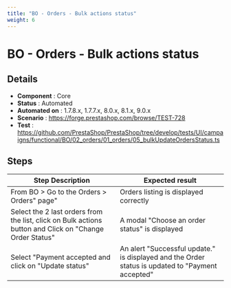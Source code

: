 ```yaml
---
title: "BO - Orders - Bulk actions status"
weight: 6
---
```


# BO - Orders - Bulk actions status
## Details
* **Component** : Core
* **Status** : Automated
* **Automated on** : 1.7.8.x, 1.7.7.x, 8.0.x, 8.1.x, 9.0.x
* **Scenario** : https://forge.prestashop.com/browse/TEST-728
* **Test** : https://github.com/PrestaShop/PrestaShop/tree/develop/tests/UI/campaigns/functional/BO/02_orders/01_orders/05_bulkUpdateOrdersStatus.ts

## Steps
| Step Description | Expected result |
| ----- | ----- |
| From BO > Go to the Orders > Orders" page" | Orders listing is displayed correctly |
| Select the 2 last orders from the list, click on Bulk actions button and Click on "Change Order Status" | A modal "Choose an order status" is displayed |
| Select "Payment accepted and click on "Update status" | An alert "Successful update." is displayed and the Order status is updated to "Payment accepted" |

